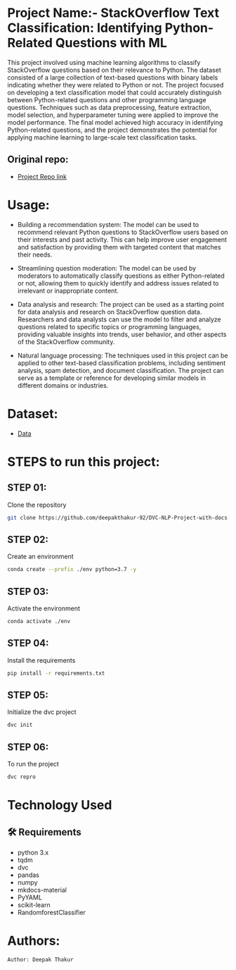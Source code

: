 # Project Name:- StackOverflow Text Classification: Identifying Python-Related Questions with ML


This project involved using machine learning algorithms to classify StackOverflow questions based on their relevance to Python. The dataset consisted of a large collection of text-based questions with binary labels indicating whether they were related to Python or not. The project focused on developing a text classification model that could accurately distinguish between Python-related questions and other programming language questions. Techniques such as data preprocessing, feature extraction, model selection, and hyperparameter tuning were applied to improve the model performance. The final model achieved high accuracy in identifying Python-related questions, and the project demonstrates the potential for applying machine learning to large-scale text classification tasks.

## Original repo:

 - [Project Repo link](https://github.com/deepakthakur-92/DVC-NLP-Project-with-docs)

# Usage:
- Building a recommendation system: The model can be used to recommend relevant Python questions to StackOverflow users based on their interests and past activity. This can help improve user engagement and satisfaction by providing them with targeted content that matches their needs.

- Streamlining question moderation: The model can be used by moderators to automatically classify questions as either Python-related or not, allowing them to quickly identify and address issues related to irrelevant or inappropriate content.

- Data analysis and research: The project can be used as a starting point for data analysis and research on StackOverflow question data. Researchers and data analysts can use the model to filter and analyze questions related to specific topics or programming languages, providing valuable insights into trends, user behavior, and other aspects of the StackOverflow community.

- Natural language processing: The techniques used in this project can be applied to other text-based classification problems, including sentiment analysis, spam detection, and document classification. The project can serve as a template or reference for developing similar models in different domains or industries.

# Dataset:
 - [Data](https://github.com/deepakthakur-92/DVC-NLP-Project-with-docs/tree/main/data)

# STEPS to run this project:

## STEP 01: 
Clone the repository

```bash
git clone https://github.com/deepakthakur-92/DVC-NLP-Project-with-docs.git
```

## STEP 02: 
Create an environment

```bash
conda create --prefix ./env python=3.7 -y
```

## STEP 03:
Activate the environment

```bash
conda activate ./env
```

## STEP 04: 
Install the requirements

```bash
pip install -r requirements.txt
```
## STEP 05:
Initialize the dvc project

```bash
dvc init
```

## STEP 06:
To run the project

```bash
dvc repro
```

# Technology Used
## :hammer_and_wrench: Requirements
- python 3.x
- tqdm
- dvc
- pandas
- numpy
- mkdocs-material
- PyYAML
- scikit-learn
- RandomforestClassifier

# Authors:
```bash
Author: Deepak Thakur
```